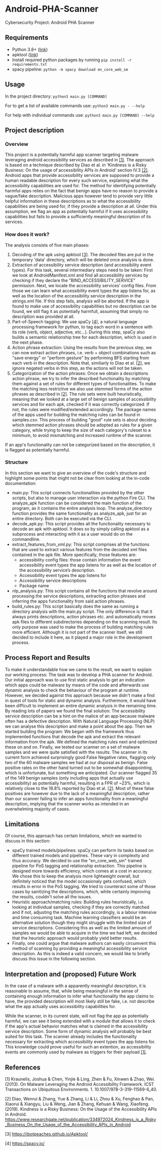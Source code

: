 # Android-PHA-Scanner
Cybersecurity Project: Android PHA Scanner

## Requirements
- Python 3.8+ ([link](https://www.python.org/downloads/)) 
- apktool ([link](https://ibotpeaches.github.io/Apktool/install/))
- Install required python packages by running `pip install -r requirements.txt`
- spacy pipeline: `python -m spacy download en_core_web_sm`

## Usage
In the project directory:
`python3 main.py [COMMAND]`

For to get a list of available commands use:
`python3 main.py - --help`

For help with individual commands use:
`python3 main.py [COMMAND] --help`

## Project description
### Overview
This project is a potentially harmful app scanner targeting malware leveraging android accessibility services as described in [[1]](#1). The approach is based on a technique described by Diao et al. in 'Kindness is a Risky Business: On the usage of accessibility APIs in Android' section IV.3 [[2]](#2). Android apps that provide accessibility services are supposed to provide a human readable description for every such service, explaining what the accessibility capabilities are used for. The method for identifying potentially harmful apps relies on the fact that benign apps have no reason to provide a vague/fake description. Malicious apps however tend to provide very little helpful information in these descriptions as to what the accessibility capabilities are being used for, if they provide a description at all. Under this assumption, we flag an app as potentially harmful if it uses accessibility capabilities but fails to provide a sufficiently meaningful description of its services.

### How does it work?
The analysis consists of five main phases:
1) Decoding of the apk using apktool [[3]](#3). The decoded files are put in the temporary 'data' directory, which will be deleted once analysis is done.
2) Extraction of accessibility service description (and accessibility event types). For this task, several intermediary steps need to be taken: First we look at AndroidManifest.xml and find all accessibility services by checking if they declare the “BIND_ACCESSIBILITY_SERVICE” permission.  Next, we locate the accessibility services’ config files. From those we can learn what accessibility event types the app listens for, as well as the location of the accessibility service description in the strings.xml file. 
If this step fails, analysis will be aborted. If the app is found to make use of accessibility capabilities but no description can be found, we still flag it as potentially harmfull, assuming that simply no description was provided at all.
4) Part-of-Speech tagging: We use spaCy [[4]](#spacy), a natural language processing framework for python, to tag each word in a sentence with its role (verb, object, adjective, etc...). During this step, spaCy also builds a semantic relationship tree for each description, which is used in the next phase.
5) Action phrase extraction: Using the results from the previous step, we can now extract action phrases, i.e. verb + object combinations such as "save energy" or "perform gesture" by performing BFS starting from each verb in the description. Note that, similiarly to Diao et al. [[2]](#2), we ignore negated verbs in this step, as the actions will not be taken.
6) Categorization of the action phrases: Once we obtain a descriptions action phrase, we try to infer the described functionality by matching them against a set of rules for different types of functionalities. To make the matching less restrictive we also use stemmed forms of the action phrases as described in [[2]](#2). The rule sets were built heuristically, meaning that we looked at a large set of benign samples of accessibility services and for each apk, checked if it was correctly categorized. If not, the rules were modified/extended accordingly. The package names of the apps used for building the matching rules can be found in samples.csv. 
This process of building "good" rule sets is about deciding which stemmed action phrases should be adopted as rules for a given category, while trying to keep the size of each category's ruleset to a minimum, to avoid mismatching and increased runtime of the scanner.

If an app's functionality can not be categorized based on the description, it is flagged as potentially harmful.

### Structure
In this section we want to give an overview of the code's structure and highlight some points that might not be clear from looking at the in-code documentation:
- main.py: This script connects functionalities provided by the other scripts, but also to manage user interaction via the python Fire CLI. The analyze_apk function can be considered the main function of the program, as it contains the entire analysis loop. The analyze_directory function provides the same functionality as analyze_apk, just for an entire directory. Both can be executed via the CLI.
- decode_apk.py: This script provides all the functionality necessary to decode an apk with apktool. It does so by simply calling apktool as a subprocess and interacting with it as a user would do on the commandline.
- extract_features_from_xml.py: This script comprises all the functions that are used to extract various features from the decoded xml files contained in the apk file. More specifically, those features are: 
  - accessibility config files: those contain information the event accessibility event types the app listens for as well as the location of the accessibility service’s description.
  - Accessibility event types the app listens for
  - Accessibility service descriptions
  - Package name
- nlp_analysis.py: This script contains all the functions that revolve around processing the service descriptions, extracting action phrases and inferring the apps functionality from said action phrases.
- build_rules.py: This script basically does the same as running a directory analysis with the main.py script. The only difference is that it always prints descriptions, action phrases etc. and automatically moves apk files to different subdirectories depending on the scanning result. Its only purpose was used to make the process of building matching rules more efficient. Although it is not part of the scanner itself, we still decided to include it here, as it played a major role in the development process.

## Process Report and Results
To make it understandable how we came to the result, we want to explain our working process:
The task was to develop a PHA scanner for Android. Our initial approach was to use first static analysis to get an indication which apps could be malware by means of the code and afterwards use dynamic analysis to check the behaviour of the program at runtime. However, we decided against this approach because we didn't make a find in quest of tools for static and dynamic analysis. Furthermore, it would have been difficult to implement an entire dynamic analysis in the remaining time.
By reading lots of papers we found the final solution: The accessibility service description can be a hint on the malice of an app because malware often has a defective description. With Natural Language Processing (NLP) we can analyse this description and make a point about the app.
Then we started building the program: We began with the framework thus implemented functions that decode the apk and extract the relevant information from the apk. We defined the matching rules next and optimized these on and on. 
Finally, we tested our scanner on a set of malware samples and we were quite satisfied with the results: The scanner in its current form achieved surprisingly good False Negative rates, flagging only two of the 60 malware samples we had at our disposal as benign. False positive rates on the other hand turned out to be somewhat disappointing, which is unfortunate, but something we anticipated. Our scanner flagged 35 of the 149 benign samples (only including apps that actually use accessibility) as potentially harmful, resulting in a FPR of ~23%, which is relatively close to the 18.8% reported by Diao et al. [[2]](#2). Most of these false positives are however due to the lack of a meaningful description, rather than our scanner failing to infer an apps functionality from a meaningful description, implying that the scanner works as intended in an overwhelming majority of cases.

## Limitations
Of course, this approach has certain limitations, which we wanted to discuss in this section:
- spaCy trained models/pipelines: spaCy can perform its tasks based on different trained models and pipelines. These vary in complexity and thus accuracy. We decided to use the "en_core_web_sm" trained pipeline for PoS tagging and relationship extraction. This pipeline is designed more towards efficiency, which comes at a cost in accuracy. We chose this to keep the analysis more lightweight overall, but definitely noticed that the model occasionaly gets confused, which results in error in the PoS tagging. We tried to counteract some of those cases by sanitizing the descriptions, which, while certainly improving the results, couldn't solve all the issues.
- Heuristic approach/matching rules: Building rules heuristically, i.e. looking at individual samples, checking if they are correctly matched and if not, adjusting the matching rules accordingly, is a labour intensive and time consuming task. Machine learning classifiers would be an alternative solution though they might struggle with the limited size of service descriptions. Considering this as well as the limited amount of samples we would be able to acquire in the time we had left, we decided that the heuristic approach would probably yield better results.
- Finally, one could argue that malware authors can easily circumvent this method of scanning by providing a meaningful accessibility service description. As this is indeed a valid concern, we would like to briefly discuss this issue in the following section.

## Interpretation and (proposed) Future Work
In the case of a malware with a apparently meaningful description, it is reasonable to assume, that, while being meaningful in the sense of containing enough information to infer what functionality the app claims to have, the provided description will most likely still be fake, i.e. not describe what the app actually uses accessibility capabilities for.

While the scanner, in its current state, will not flag the app as potentially harmful, we can see it being extended with a module that allows it to check if the app's actual behavior matches what is claimed in the accessibility service description. Some form of dynamic analysis will probably be best suited for this task. The scanner already includes the functionality necessary for extracting which accessibility event types the app listens for. This knowledge could prove useful for such an extention, as accessibility events are commonly used by malware as triggers for their payload [[1]](#1).

## References
<a id="1">[1]</a> 
Kraunelis, Joshua & Chen, Yinjie & Ling, Zhen & Fu, Xinwen & Zhao, Wei. (2013). On Malware Leveraging the Android Accessibility Framework. ICST Transactions on Ubiquitous Environments. 1. 10.1007/978-3-319-11569-6_40. 

<a id="2">[2]</a> 
Diao, Wenrui & Zhang, Yue & Zhang, Li & Li, Zhou & Xu, Fenghao & Pan, Xiaorui & Xiangyu, Liu & Weng, Jian & Zhang, Kehuan & Wang, Xiaofeng. (2019). Kindness is a Risky Business: On the Usage of the Accessibility APIs in Android. https://www.researchgate.net/publication/334972024_Kindness_is_a_Risky_Business_On_the_Usage_of_the_Accessibility_APIs_in_Android

<a id="3">[3]</a>
https://ibotpeaches.github.io/Apktool/

<a id="spacy">[4]</a>
https://spacy.io/

